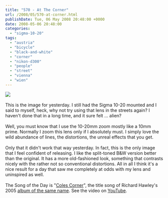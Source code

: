 ```yaml
---
title: "570 - At The Corner"
url: /2008/05/570-at-corner.html
publishDate: Tue, 06 May 2008 20:48:00 +0000
date: 2008-05-06 20:48:00
categories: 
  - "sigma-10-20"
tags: 
  - "austria"
  - "bicycle"
  - "black-and-white"
  - "corner"
  - "nikon-d300"
  - "people"
  - "street"
  - "vienna"
  - "wien"
---
```

<a href="https://d25zfm9zpd7gm5.cloudfront.net/1200x1200/2008/20080505_161106_ps.jpg" target="_blank"><img src="https://d25zfm9zpd7gm5.cloudfront.net/0600x0600/2008/20080505_161106_ps.jpg"/></a><br/><br/>This is the image for yesterday. I still had the Sigma 10-20 mounted and I said to myself, heck, why not try using that lens in the streets again? I haven't done that in a long time, and it sure felt ... alien? <br/><br/>Well, you must know that I use the 10-20mm zoom mostly like a 10mm prime. Normally I zoom this lens only if I absolutely must. I simply love the wild abundance of lines, the distortions, the unreal effects that you get.<br/><br/>Only that it didn't work that way yesterday. In fact, this is the only image that I feel confident of releasing. I like the split-toned B&amp;W version better than the original. It has a more old-fashioned look, something that contrasts nicely with the rather not so conventional distortions. All in all I think it's a nice result for a day that saw me completely at odds with my lens and uninspired as well.<br/><br/>The Song of the Day is "<a href="http://www.lyricsmode.com/lyrics/r/richard_hawley/coles_corner.html" target="_blank">Coles Corner</a>", the title song of Richard Hawley's 2005 <a href="http://www.amazon.com/Coles-Corner-Richard-Hawley/dp/B000AA4LN2" target="_blank">album of the same name</a>. See the video on <a href="http://www.youtube.com/watch?v=pR-MTZVppkA" target="_blank">YouTube</a>.
